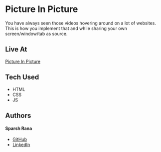 # Picture In Picture
You have always seen those videos hovering around on a lot of websites.
This is how you implement that and while sharing your own screen/window/tab as source. 

## Live At
[Picture In Picture]

## Tech Used
- HTML
- CSS
- JS

## Authors
#### Sparsh Rana
* [GitHub]
* [LinkedIn]



[//]: # (HyperLinks)
[GitHub]: https://github.com/madazz
[LinkedIn]: https://www.linkedin.com/in/madazz
[Picture In Picture]: https://madazz.github.io/picture-in-picture/